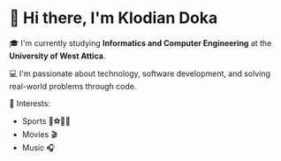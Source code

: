 # 👋 Hi there, I'm Klodian Doka

🎓 I'm currently studying **Informatics and Computer Engineering** at the **University of West Attica**.

💻 I'm passionate about technology, software development, and solving real-world problems through code.

🎯 Interests:
- Sports 🏀⚽🏋️‍♂️  
- Movies 🎬  
- Music 🎧  
